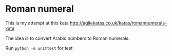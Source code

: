 # Roman numeral

This is my attempt at this kata http://agilekatas.co.uk/katas/romannumerals-kata

The idea is to convert Arabic numbers to Roman numerals.

Run `python -m unittest` for test
